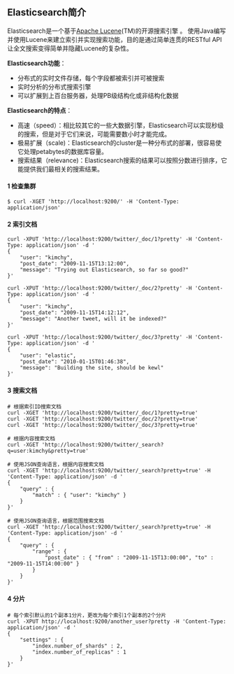 ## Elasticsearch简介

 Elasticsearch是一个基于[Apache Lucene](http://lucene.apache.org/)(TM)的开源搜索引擎 。 使用Java编写并使用Lucene来建立索引并实现搜索功能，目的是通过简单连贯的RESTful API让全文搜索变得简单并隐藏Lucene的复杂性。 

 **Elasticsearch功能**：

- 分布式的实时文件存储，每个字段都被索引并可被搜索
- 实时分析的分布式搜索引擎
- 可以扩展到上百台服务器，处理PB级结构化或非结构化数据

**Elasticsearch的特点**：

- 高速（speed）：相比较其它的一些大数据引擎，Elasticsearch可以实现秒级的搜索，但是对于它们来说，可能需要数小时才能完成。
- 极易扩展（scale)：Elasticsearch的cluster是一种分布式的部署，很容易使它处理petabytes的数据库容量。
- 搜索结果（relevance)：Elasticsearch搜索的结果可以按照分数进行排序，它能提供我们最相关的搜索结果。



#### 1 检查集群

```shell
$ curl -XGET 'http://localhost:9200/' -H 'Content-Type: application/json'
```



#### 2 索引文档

```shell
curl -XPUT 'http://localhost:9200/twitter/_doc/1?pretty' -H 'Content-Type: application/json' -d '
{
    "user": "kimchy",
    "post_date": "2009-11-15T13:12:00",
    "message": "Trying out Elasticsearch, so far so good?"
}'
 
curl -XPUT 'http://localhost:9200/twitter/_doc/2?pretty' -H 'Content-Type: application/json' -d '
{
    "user": "kimchy",
    "post_date": "2009-11-15T14:12:12",
    "message": "Another tweet, will it be indexed?"
}'
 
curl -XPUT 'http://localhost:9200/twitter/_doc/3?pretty' -H 'Content-Type: application/json' -d '
{
    "user": "elastic",
    "post_date": "2010-01-15T01:46:38",
    "message": "Building the site, should be kewl"
}'
```



#### 3 搜索文档

```shell
# 根据索引ID搜索文档
curl -XGET 'http://localhost:9200/twitter/_doc/1?pretty=true'
curl -XGET 'http://localhost:9200/twitter/_doc/2?pretty=true'
curl -XGET 'http://localhost:9200/twitter/_doc/3?pretty=true'
```



```shell
# 根据内容搜索文档
curl -XGET 'http://localhost:9200/twitter/_search?q=user:kimchy&pretty=true'
```



```shell
# 使用JSON查询语言，根据内容搜索文档
curl -XGET 'http://localhost:9200/twitter/_search?pretty=true' -H 'Content-Type: application/json' -d '
{
    "query" : {
        "match" : { "user": "kimchy" }
    }
}'
```



```shell
# 使用JSON查询语言，根据范围搜索文档
curl -XGET 'http://localhost:9200/twitter/_search?pretty=true' -H 'Content-Type: application/json' -d '
{
    "query" : {
        "range" : {
            "post_date" : { "from" : "2009-11-15T13:00:00", "to" : "2009-11-15T14:00:00" }
        }
    }
}'
```



#### 4 分片

```shell
# 每个索引默认的1个副本1分片，更改为每个索引1个副本的2个分片
curl -XPUT http://localhost:9200/another_user?pretty -H 'Content-Type: application/json' -d '
{
    "settings" : {
        "index.number_of_shards" : 2,
        "index.number_of_replicas" : 1
    }
}'
```

